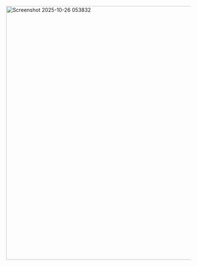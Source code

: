 <img width="1165" height="693" alt="Screenshot 2025-10-26 053832" src="https://github.com/user-attachments/assets/7af1bd28-91f6-409d-8ee1-10b98b83d111" />
